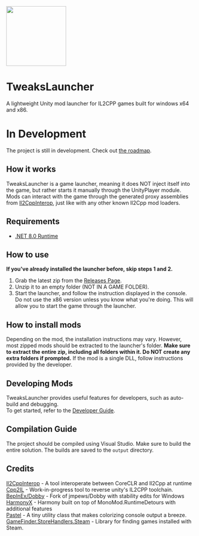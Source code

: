 <div>
  <img src="https://github.com/slxdy/TweaksLauncher/assets/61495410/7a4c686b-d092-4f6c-9aef-64b3421457f1" width="160">
  <h1>TweaksLauncher</h1>
</div>

A lightweight Unity mod launcher for IL2CPP games built for windows x64 and x86.

# In Development
The project is still in development. Check out [the roadmap](https://github.com/users/slxdy/projects/2).

## How it works
TweaksLauncher is a game launcher, meaning it does NOT inject itself into the game, but rather starts it manually through the UnityPlayer module.
Mods can interact with the game through the generated proxy assemblies from [Il2CppInterop](https://github.com/BepInEx/Il2CppInterop), just like with any other known Il2Cpp mod loaders.

## Requirements
- [.NET 8.0 Runtime](https://dotnet.microsoft.com/en-us/download/dotnet/thank-you/runtime-8.0.3-windows-x64-installer)

## How to use
**If you've already installed the launcher before, skip steps 1 and 2.**
1. Grab the latest zip from the [Releases Page](https://github.com/slxdy/TweaksLauncher/releases).
2. Unzip it to an empty folder (NOT IN A GAME FOLDER).
3. Start the launcher, and follow the instruction displayed in the console. Do not use the x86 version unless you know what you're doing. This will allow you to start the game through the launcher.

## How to install mods
Depending on the mod, the installation instructions may vary. However, most zipped mods should be extracted to the launcher's folder. **Make sure to extract the entire zip, including all folders within it. Do NOT create any extra folders if prompted.** If the mod is a single DLL, follow instructions provided by the developer.

## Developing Mods
TweaksLauncher provides useful features for developers, such as auto-build and debugging.<br>
To get started, refer to the [Developer Guide](Guides/DeveloperGuide.md).

## Compilation Guide
The project should be compiled using Visual Studio. Make sure to build the entire solution. The builds are saved to the `output` directory.

## Credits
[Il2CppInterop](https://github.com/BepInEx/Il2CppInterop) - A tool interoperate between CoreCLR and Il2Cpp at runtime<br>
[Cpp2IL](https://github.com/SamboyCoding/Cpp2IL) - Work-in-progress tool to reverse unity's IL2CPP toolchain.<br>
[BepInEx/Dobby](https://github.com/BepInEx/Dobby) - Fork of jmpews/Dobby with stability edits for Windows<br>
[HarmonyX](https://github.com/BepInEx/HarmonyX) - Harmony built on top of MonoMod.RuntimeDetours with additional features<br>
[Pastel](https://github.com/silkfire/Pastel) - A tiny utility class that makes colorizing console output a breeze.<br>
[GameFinder.StoreHandlers.Steam](https://github.com/erri120/GameFinder) - Library for finding games installed with Steam.
